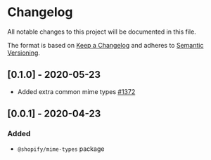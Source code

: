 # Changelog

All notable changes to this project will be documented in this file.

The format is based on [Keep a Changelog](http://keepachangelog.com/en/1.0.0/)
and adheres to [Semantic Versioning](http://semver.org/spec/v2.0.0.html).

<!-- ## [Unreleased] -->

## [0.1.0] - 2020-05-23

- Added extra common mime types [#1372](https://github.com/Shopify/quilt/pull/1372)

## [0.0.1] - 2020-04-23

### Added

- `@shopify/mime-types` package
